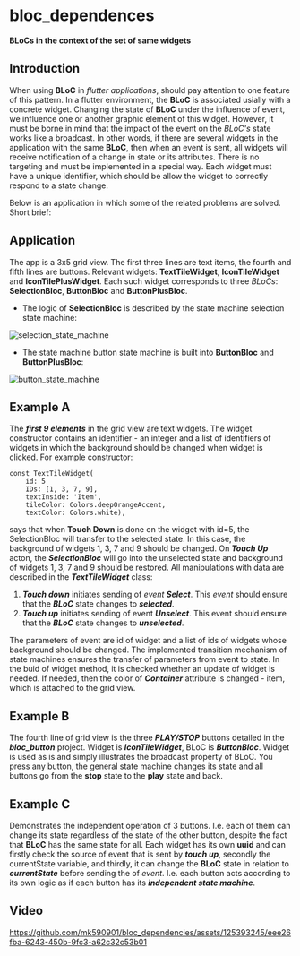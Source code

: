 # bloc_dependences

**BLoCs in the context of the set of same widgets**

## Introduction

When using **BLoC** in *flutter applications*, should pay attention to one feature of this pattern. In a flutter environment, the **BLoC** is associated usially with a concrete widget. Changing the state of **BLoC** under the influence of event, we influence one or another graphic element of this widget. However, it must be borne in mind that the impact of the event on the *BLoC's* state works like a broadcast. In other words, if there are several widgets in the application with the same **BLoC**, then when an event is sent, all widgets will receive notification of a change in state or its attributes. There is no targeting and must be implemented in a special way. Each widget must have a unique identifier, which should be allow the widget to correctly respond to a state change.

Below is an application in which some of the related problems are solved. Short brief:

## Application

The app is a 3x5 grid view. The first three lines are text items, the fourth and fifth lines are buttons. Relevant widgets: **TextTileWidget**, **IconTileWidget** and **IconTilePlusWidget**. Each such widget corresponds to three _BLoCs_: **SelectionBloc**, **ButtonBloc** and **ButtonPlusBloc**.

- The logic of **SelectionBloc** is described by the state machine selection state machine:

![selection_state_machine](https://github.com/mk590901/bloc_dependencies/assets/125393245/3b0421da-0afc-42aa-a621-c315e2d9afbd)

- The state machine button state machine is built into **ButtonBloc** and **ButtonPlusBloc**:

![button_state_machine](https://github.com/mk590901/bloc_dependencies/assets/125393245/e061f6df-1201-41a3-876e-d5aa3b6a991b)


## Example A
The **_first 9 elements_** in the grid view are text widgets. The widget constructor contains an identifier - an integer and a list of identifiers of widgets in which the background should be changed when widget is clicked. For example constructor:

```
const TextTileWidget(
    id: 5
    IDs: [1, 3, 7, 9],
    textInside: 'Item',
    tileColor: Colors.deepOrangeAccent,
    textColor: Colors.white),
```

says that when **Touch Down** is done on the widget with id=5, the SelectionBloc will transfer to the selected state. In this case, the background of widgets 1, 3, 7 and 9 should be changed. On **_Touch Up_** acton, the **_SelectionBloc_** will go into the unselected state and background of widgets 1, 3, 7 and 9 should be restored.
All manipulations with data are described in the **_TextTileWidget_** class:
1) **_Touch down_** initiates sending of _event_ **_Select_**. This _event_ should ensure that the **_BLoC_** state changes to **_selected_**.
2) **_Touch up_** initiates sending of event **_Unselect_**. This event should ensure that the **_BLoC_** state changes to **_unselected_**.

The parameters of event are id of widget and a list of ids of widgets whose background should be changed.
The implemented transition mechanism of state machines ensures the transfer of parameters from event to state. In the buid of widget method, it is checked whether an update of widget is needed. If needed, then the color of **_Container_** attribute is changed - item, which is attached to the grid view.

## Example B
The fourth line of grid view is the three **_PLAY/STOP_** buttons detailed in the **_bloc_button_** project. Widget is **_IconTileWidget_**, BLoC is **_ButtonBloc_**. Widget is used as is and simply illustrates the broadcast property of BLoC. You press any button, the general state machine changes its state and all buttons go from the **stop** state to the **play** state and back.
## Example C
Demonstrates the independent operation of 3 buttons. I.e. each of them can change its state regardless of the state of the other button, despite the fact that **BLoC** has the same state for all. Each widget has its own **uuid** and can firstly check the source of event that is sent by **_touch up_**, secondly the currentState variable, and thirdly, it can change the **BLoC** state in relation to **_currentState_** before sending the of _event_. I.e. each button acts according to its own logic as if each button has its **_independent state machine_**.
## Video

https://github.com/mk590901/bloc_dependencies/assets/125393245/eee26fba-6243-450b-9fc3-a62c32c53b01





